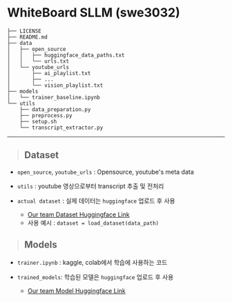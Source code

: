 # WhiteBoard SLLM (swe3032)

```
├── LICENSE
├── README.md
├── data
│   ├── open_source
│   │   ├── huggingface_data_paths.txt
│   │   └── urls.txt
│   └── youtube_urls
│       ├── ai_playlist.txt
│       ├── ...
│       └── vision_playlist.txt
├── models
│   └── trainer_baseline.ipynb
└── utils
    ├── data_preparation.py
    ├── preprocess.py
    ├── setup.sh
    └── transcript_extractor.py

```
---
> ## Dataset

* `open_source`, `youtube_urls` : Opensource, youtube's meta data 

* `utils` : youtube 영상으로부터 transcript 추출 및 전처리

* `actual dataset` : 실제 데이터는 `huggingface` 업로드 후 사용
    * [Our team Dataset Huggingface Link](https://huggingface.co/datasets/ht324/WhiteBoard_LLM_Data)
    *  사용 예시 : ```dataset = load_dataset(data_path)```


> ## Models
* `trainer.ipynb` : kaggle, colab에서 학습에 사용하는 코드

* `trained_models`: 학습된 모델은 `huggingface` 업로드 후 사용
    * [Our team Model Huggingface Link](https://huggingface.co/datasets/ht324/WhiteBoard_LLM_Data_response)